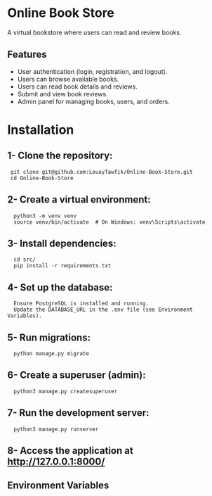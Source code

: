 # Online Book Store

A virtual bookstore where users can read and review books.

## Features

- User authentication (login, registration, and logout).
- Users can browse available books.
- Users can read book details and reviews.
- Submit and view book reviews.
- Admin panel for managing books, users, and orders.

# Installation
## 1- Clone the repository:
```
 git clone git@github.com:LouayTawfik/Online-Book-Store.git
 cd Online-Book-Store
```
## 2- Create a virtual environment:
```
  python3 -m venv venv
  source venv/bin/activate  # On Windows: venv\Scripts\activate
```
## 3- Install dependencies:
```
  cd src/
  pip install -r requirements.txt
```

## 4- Set up the database:
```
  Ensure PostgreSQL is installed and running.
  Update the DATABASE_URL in the .env file (see Environment Variables).
```
## 5- Run migrations:
```
  python manage.py migrate
```
## 6- Create a superuser (admin):
```
  python3 manage.py createsuperuser
```

## 7- Run the development server:
```
  python3 manage.py runserver
```
## 8- Access the application at http://127.0.0.1:8000/

## Environment Variables


